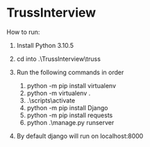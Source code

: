 # TrussInterview

How to run:

1. Install Python 3.10.5
2. cd into .\TrussInterview\truss
3. Run the following commands in order
    1. python -m pip install virtualenv
    2. python -m virtualenv .
    3. .\scripts\activate
    4. python -m pip install Django
    5. python -m pip install requests
    6. python .\manage.py runserver

4. By default django will run on localhost:8000
